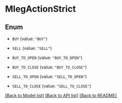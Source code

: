 # MlegActionStrict

## Enum


* `BUY` (value: `"BUY"`)

* `SELL` (value: `"SELL"`)

* `BUY_TO_OPEN` (value: `"BUY_TO_OPEN"`)

* `BUY_TO_CLOSE` (value: `"BUY_TO_CLOSE"`)

* `SELL_TO_OPEN` (value: `"SELL_TO_OPEN"`)

* `SELL_TO_CLOSE` (value: `"SELL_TO_CLOSE"`)


[[Back to Model list]](../README.md#documentation-for-models) [[Back to API list]](../README.md#documentation-for-api-endpoints) [[Back to README]](../README.md)


